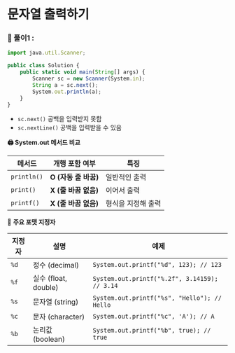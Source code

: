 # 문자열 출력하기

### **🚀 풀이1 :**

```jsx
import java.util.Scanner;

public class Solution {
    public static void main(String[] args) {
        Scanner sc = new Scanner(System.in);
        String a = sc.next();
        System.out.println(a);
    }
}
```

- `sc.next()`
  공백을 입력받지 못함
- `sc.nextLine()`
  공백을 입력받을 수 있음

**🖨️ System.out 메서드 비교**

| 메서드      | 개행 포함 여부       | 특징               |
| ----------- | -------------------- | ------------------ |
| `println()` | **O (자동 줄 바꿈)** | 일반적인 출력      |
| `print()`   | **X (줄 바꿈 없음)** | 이어서 출력        |
| `printf()`  | **X (줄 바꿈 없음)** | 형식을 지정해 출력 |

📌 **주요 포맷 지정자**

| 지정자 | 설명                 | 예제                                          |
| ------ | -------------------- | --------------------------------------------- |
| `%d`   | 정수 (decimal)       | `System.out.printf("%d", 123); // 123`        |
| `%f`   | 실수 (float, double) | `System.out.printf("%.2f", 3.14159); // 3.14` |
| `%s`   | 문자열 (string)      | `System.out.printf("%s", "Hello"); // Hello`  |
| `%c`   | 문자 (character)     | `System.out.printf("%c", 'A'); // A`          |
| `%b`   | 논리값 (boolean)     | `System.out.printf("%b", true); // true`      |

